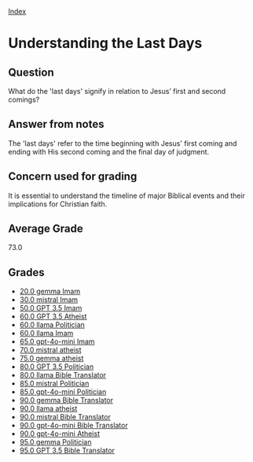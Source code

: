 
[Index](../index.md)
# Understanding the Last Days
## Question
What do the 'last days' signify in relation to Jesus’ first and second comings?

## Answer from notes
The 'last days' refer to the time beginning with Jesus' first coming and ending with His second coming and the final day of judgment.

## Concern used for grading
It is essential to understand the timeline of major Biblical events and their implications for Christian faith.

## Average Grade
73.0

## Grades
 * [20.0 gemma Imam](../answers/gemma_Imam/Understanding_the_Last_Days.md)
 * [30.0 mistral Imam](../answers/mistral_Imam/Understanding_the_Last_Days.md)
 * [50.0 GPT 3.5 Imam](../answers/GPT_3.5_Imam/Understanding_the_Last_Days.md)
 * [60.0 GPT 3.5 Atheist](../answers/GPT_3.5_Atheist/Understanding_the_Last_Days.md)
 * [60.0 llama Politician](../answers/llama_Politician/Understanding_the_Last_Days.md)
 * [60.0 llama Imam](../answers/llama_Imam/Understanding_the_Last_Days.md)
 * [65.0 gpt-4o-mini Imam](../answers/gpt-4o-mini_Imam/Understanding_the_Last_Days.md)
 * [70.0 mistral atheist](../answers/mistral_atheist/Understanding_the_Last_Days.md)
 * [75.0 gemma atheist](../answers/gemma_atheist/Understanding_the_Last_Days.md)
 * [80.0 GPT 3.5 Politician](../answers/GPT_3.5_Politician/Understanding_the_Last_Days.md)
 * [80.0 llama Bible Translator](../answers/llama_Bible_Translator/Understanding_the_Last_Days.md)
 * [85.0 mistral Politician](../answers/mistral_Politician/Understanding_the_Last_Days.md)
 * [85.0 gpt-4o-mini Politician](../answers/gpt-4o-mini_Politician/Understanding_the_Last_Days.md)
 * [90.0 gemma Bible Translator](../answers/gemma_Bible_Translator/Understanding_the_Last_Days.md)
 * [90.0 llama atheist](../answers/llama_atheist/Understanding_the_Last_Days.md)
 * [90.0 mistral Bible Translator](../answers/mistral_Bible_Translator/Understanding_the_Last_Days.md)
 * [90.0 gpt-4o-mini Bible Translator](../answers/gpt-4o-mini_Bible_Translator/Understanding_the_Last_Days.md)
 * [90.0 gpt-4o-mini Atheist](../answers/gpt-4o-mini_Atheist/Understanding_the_Last_Days.md)
 * [95.0 gemma Politician](../answers/gemma_Politician/Understanding_the_Last_Days.md)
 * [95.0 GPT 3.5 Bible Translator](../answers/GPT_3.5_Bible_Translator/Understanding_the_Last_Days.md)
